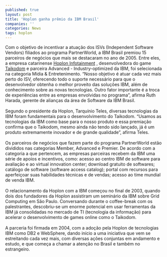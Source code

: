 ```yaml
---
published: true
layout: post
title: 'Hoplon ganha prêmio da IBM Brasil'
companies: ''
categories: News
tags: hoplon
---
```

Com o objetivo de incentivar a atua&ccedil;&atilde;o dos ISVs (Independent Software Vendors) filiados ao programa PartnerWorld, a IBM Brasil premiou 15 parceiros de neg&oacute;cios que mais se destacaram no ano de 2005. Entre eles, a empresa catarinense <a href="{{ site.baseurl }}/index.php?p=cl&amp;t=19&amp;idd=11">Hoplon Infotainment</a>
, desenvolvedora do game <a href="{{ site.baseurl }}/index.php?p=c&amp;id=48">Taikodom</a>
 e parceira Advanced - Industry-optimized da IBM, foi selecionada na categoria M&iacute;dia &amp; Entretenimento. &ldquo;Nosso objetivo &eacute; atuar cada vez mais perto do ISV, oferecendo todo o suporte necess&aacute;rio para que o desenvolvedor obtenha o melhor proveito das solu&ccedil;&otilde;es IBM, al&eacute;m de conhecimento sobre as novas tecnologias. Outro fator importante &eacute; a troca de experi&ecirc;ncias entre as empresas envolvidas no programa&rdquo;, afirma Ruth Harada, gerente de alian&ccedil;as da &aacute;rea de Software da IBM Brasil.<br /><br />Segundo o presidente da Hoplon, Tarqu&iacute;nio Teles, diversas tecnologias da IBM foram fundamentais para o desenvolvimento do Taikodom. &ldquo;Usamos as tecnologias da IBM como base para o nosso produto e essa premia&ccedil;&atilde;o confirma que o Taikodom, mesmo ainda n&atilde;o tendo sido lan&ccedil;ado, j&aacute; &eacute; um produto extremamente inovador e de grande qualidade&rdquo;, afirma Teles.<br /><br />Os parceiros de neg&oacute;cios que fazem parte do programa PartnerWorld est&atilde;o divididos nas categorias Member, Advanced e Premier. De acordo com a categoria a que pertencem, as empresas parceiras recebem da IBM uma s&eacute;rie de apoios e incentivos, como: acesso ao centro IBM de software para avalia&ccedil;&atilde;o e ao virtual innovation center; download gratuito de softwares; cat&aacute;logo de software (software access catalog); portal com recursos para aperfei&ccedil;oar suas habilidades t&eacute;cnicas e de vendas; acesso ao time mundial de venda IBM.<br /><br />O relacionamento da Hoplon com a IBM come&ccedil;ou no final de 2003, quando dois dos fundadores da Hoplon assistiram um semin&aacute;rio da IBM sobre Grid Computing em S&atilde;o Paulo. Conversando durante o coffee-break com os palestrantes, descobriu-se um enorme potencial em usar ferramentas da IBM j&aacute; consolidadas no mercado de TI (tecnologia da informa&ccedil;&atilde;o) para acelerar o desenvolvimento de games online como o Taikodom.<br /><br />A parceria foi firmada em 2004, com a ado&ccedil;&atilde;o pela Hoplon de tecnologias IBM como DB2 e WebSphere, dando in&iacute;cio a uma iniciativa que vem se estreitando cada vez mais, com diversas a&ccedil;&otilde;es conjuntas em andamento e estudo, e que come&ccedil;a a chamar a aten&ccedil;&atilde;o no Brasil e tamb&eacute;m no estrangeiro.
